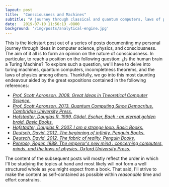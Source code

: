 ```yaml
---
layout: post
title:  "Consciousness and Machines"
subtitle: "A journey through classical and quantum computers, laws of physics, incompletness and more."
date:   2019-07-10 11:56:13 -0800
background: '/img/posts/analytical-engine.jpg'
---
```


This is the kickstart post out of a series of posts documenting my personal journey through ideas in computer science, physics, and consciousness. The aim of it all is to form an opinion on the nature of consciousness. In particular, to reach a position on the following question: ¿Is the human brain a Turing Machine?
To explore such a question, we'll have to delve into turing machines, quantum computers, incompletness theorems, and the laws of physics among others. Thankfully, we go into this most daunting endeavour aided by the great expositions contained in the following references:

* [*Prof. Scott Aaronson. 2008. Great Ideas in Theoretical Computer Science.* ](https://ocw.mit.edu/courses/electrical-engineering-and-computer-science/6-080-great-ideas-in-theoretical-computer-science-spring-2008/)
* [*Prof. Scott Aaronson. 2013. Quantum Computing Since Democritus. Cambridge University Press.* ](https://www.amazon.com/dp/0521199565/ref=rdr_ext_tmb)
* [*Hofstadter, Douglas R. 1999. Gödel, Escher, Bach : an eternal golden braid. Basic Books.* ](https://www.amazon.com/G%C3%B6del-Escher-Bach-Eternal-Golden/dp/0465026567)
* [*Hofstadter, Douglas R. 2007. I am a strange loop. Basic Books.* ](https://www.amazon.com/Am-Strange-Loop-Douglas-Hofstadter/dp/0465030793)
* [*Deutsch, David. 2012. The beginning of infinity. Penguin Books.* ](https://www.amazon.com/Beginning-Infinity-Explanations-Transform-World/dp/0143121359)
* [*Deutsch, David. 2012. The fabric of reality. Penguin Books.* ](https://www.amazon.com/Fabric-Reality-Parallel-Universes-Implications/dp/014027541X)
* [*Penrose, Roger. 1989. The emperor's new mind : concerning computers, minds, and the laws of physics. Oxford University Press.* ](https://www.amazon.com/Emperors-New-Mind-Concerning-Computers/dp/0192861980)

The content of the subsequent posts will mostly reflect the order in which I'll be studying the topics at hand and most likely will not form a well structured whole as you might expect from a book. That said, I'll strive to make the content as self-contained as possible within *reasonable* time and effort constrains. 
  
<!-- ### Great Ideas in Theoretical Computer Science

From lecture 1 of Scott Aaronsons's course
:

*"We start with the simplest possible systems, and sets of rules that
we haven’t necessarily confirmed by experiment, but which we just suppose are true, and then ask
what sort of complex systems we can and cannot build."* 

I'm for the first time encountered with the idea that Computer Science is about determining what can and cannot happen, which  *has as much to do with computers as astronomy has to do with telescopes* (Edsger Dijkstra).

It is crucial that we define the machine as having a finite number of states. If the machine had
an infinite number of states, then it could compute absolutely anything, but such an assumption is
physically unrealistic.

In other words, the pigeonhole principle seems obvious to us because we can stand back and
see the larger picture. But a propositional proof system like the ones we saw in the last lecture
can’t do this; it can only reason locally. -->
